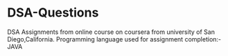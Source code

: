 # DSA-Questions
DSA Assignments from online course on coursera from university of San Diego,California.
Programming language used for assignment completion:- JAVA
